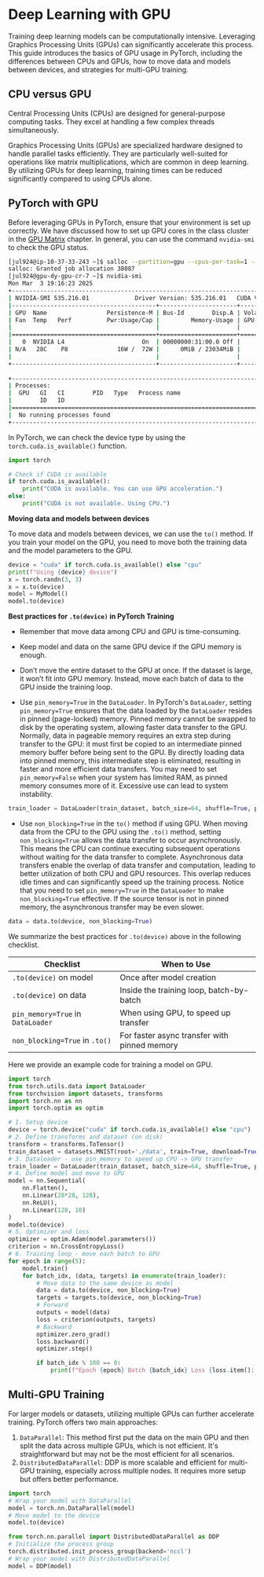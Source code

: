 # Deep Learning with GPU

Training deep learning models can be computationally intensive. Leveraging Graphics Processing Units (GPUs) can significantly accelerate this process. This guide introduces the basics of GPU usage in PyTorch, including the differences between CPUs and GPUs, how to move data and models between devices, and strategies for multi-GPU training.

## CPU versus GPU

Central Processing Units (CPUs) are designed for general-purpose computing tasks. They excel at handling a few complex threads simultaneously.​

Graphics Processing Units (GPUs) are specialized hardware designed to handle parallel tasks efficiently. They are particularly well-suited for operations like matrix multiplications, which are common in deep learning.​
By utilizing GPUs for deep learning, training times can be reduced significantly compared to using CPUs alone.​


## PyTorch with GPU 

Before leveraging GPUs in PyTorch, ensure that your environment is set up correctly.
We have discussed how to set up GPU cores in the class cluster in the [GPU Matrix](./gpu_matrix.md#set-up-gpu-core-in-the-class-cluster) chapter. In general, you can use the command `nvidia-smi` to check the GPU status.

```bash
[jul924@ip-10-37-33-243 ~]$ salloc --partition=gpu --cpus-per-task=1 --mem=30G --time=01:00:00 srun --pty bash
salloc: Granted job allocation 38087
[jul924@gpu-dy-gpu-cr-7 ~]$ nvidia-smi
Mon Mar  3 19:16:23 2025       
+---------------------------------------------------------------------------------------+
| NVIDIA-SMI 535.216.01             Driver Version: 535.216.01   CUDA Version: 12.2     |
|-----------------------------------------+----------------------+----------------------+
| GPU  Name                 Persistence-M | Bus-Id        Disp.A | Volatile Uncorr. ECC |
| Fan  Temp   Perf          Pwr:Usage/Cap |         Memory-Usage | GPU-Util  Compute M. |
|                                         |                      |               MIG M. |
|=========================================+======================+======================|
|   0  NVIDIA L4                      On  | 00000000:31:00.0 Off |                    0 |
| N/A   28C    P8              16W /  72W |      0MiB / 23034MiB |      0%      Default |
|                                         |                      |                  N/A |
+-----------------------------------------+----------------------+----------------------+
                                                                                         
+---------------------------------------------------------------------------------------+
| Processes:                                                                            |
|  GPU   GI   CI        PID   Type   Process name                            GPU Memory |
|        ID   ID                                                             Usage      |
|=======================================================================================|
|  No running processes found                                                           |
+---------------------------------------------------------------------------------------+
```

In PyTorch, we can check the device type by using the `torch.cuda.is_available()` function. 

```python
import torch

# Check if CUDA is available
if torch.cuda.is_available():
    print("CUDA is available. You can use GPU acceleration.")
else:
    print("CUDA is not available. Using CPU.")
```

**Moving data and models between devices**

To move data and models between devices, we can use the `to()` method. If you train your model on the GPU, you need to move both the training data and the model parameters to the GPU.

```python
device = "cuda" if torch.cuda.is_available() else "cpu"
print(f"Using {device} device")
x = torch.randn(3, 3)
x = x.to(device)
model = MyModel()
model.to(device)
```

**Best practices for `.to(device)` in PyTorch Training**

- Remember that move data among CPU and GPU is time-consuming. 

- Keep model and data on the same GPU device if the GPU memory is enough.

- Don’t move the entire dataset to the GPU at once. If the dataset is large, it won’t fit into GPU memory. Instead, move each batch of data to the GPU inside the training loop.

- Use `pin_memory=True` in the `DataLoader`. In PyTorch's `DataLoader`, setting `pin_memory=True` ensures that the data loaded by the `DataLoader` resides in pinned (page-locked) memory. Pinned memory cannot be swapped to disk by the operating system, allowing faster data transfer to the GPU. Normally, data in pageable memory requires an extra step during transfer to the GPU: it must first be copied to an intermediate pinned memory buffer before being sent to the GPU. By directly loading data into pinned memory, this intermediate step is eliminated, resulting in faster and more efficient data transfers. You may need to set `pin_memory=False` when your system has limited RAM, as pinned memory consumes more of it. Excessive use can lead to system instability.

```python
train_loader = DataLoader(train_dataset, batch_size=64, shuffle=True, pin_memory=True)
```

- Use `non_blocking=True` in the `to()` method if using GPU. When moving data from the CPU to the GPU using the `.to()` method, setting `non_blocking=True` allows the data transfer to occur asynchronously. This means the CPU can continue executing subsequent operations without waiting for the data transfer to complete. Asynchronous data transfers enable the overlap of data transfer and computation, leading to better utilization of both CPU and GPU resources. This overlap reduces idle times and can significantly speed up the training process.​ Notice that you need to set `pin_memory=True` in the `DataLoader` to make `non_blocking=True` effective. If the source tensor is not in pinned memory, the asynchronous transfer may be even slower.

```python
data = data.to(device, non_blocking=True)
```


We summarize the best practices for `.to(device)` above in the following checklist.

| Checklist | When to Use |
|-----------|-------------|
| `.to(device)` on model | Once after model creation |
| `.to(device)` on data | Inside the training loop, batch-by-batch |
| `pin_memory=True` in `DataLoader` | When using GPU, to speed up transfer |
| `non_blocking=True` in `.to()` | For faster async transfer with pinned memory |



Here we provide an example code for training a model on GPU.

```python
import torch
from torch.utils.data import DataLoader
from torchvision import datasets, transforms
import torch.nn as nn
import torch.optim as optim

# 1. Setup device
device = torch.device("cuda" if torch.cuda.is_available() else "cpu")
# 2. Define transforms and dataset (on disk)
transform = transforms.ToTensor()
train_dataset = datasets.MNIST(root='./data', train=True, download=True, transform=transform)
# 3. Dataloader - use pin_memory to speed up CPU -> GPU transfer
train_loader = DataLoader(train_dataset, batch_size=64, shuffle=True, pin_memory=True)
# 4. Define model and move to GPU
model = nn.Sequential(
    nn.Flatten(),
    nn.Linear(28*28, 128),
    nn.ReLU(),
    nn.Linear(128, 10)
)
model.to(device)
# 5. Optimizer and loss
optimizer = optim.Adam(model.parameters())
criterion = nn.CrossEntropyLoss()
# 6. Training loop - move each batch to GPU
for epoch in range(5):
    model.train()
    for batch_idx, (data, targets) in enumerate(train_loader):
        # Move data to the same device as model
        data = data.to(device, non_blocking=True)
        targets = targets.to(device, non_blocking=True)
        # Forward
        outputs = model(data)
        loss = criterion(outputs, targets)
        # Backward
        optimizer.zero_grad()
        loss.backward()
        optimizer.step()

        if batch_idx % 100 == 0:
            print(f"Epoch {epoch} Batch {batch_idx} Loss {loss.item():.4f}")
```

## Multi-GPU Training

For larger models or datasets, utilizing multiple GPUs can further accelerate training. PyTorch offers two main approaches:​

1. `DataParallel`: This method first put the data on the main GPU and then split the data across multiple GPUs, which is not efficient. It's straightforward but may not be the most efficient for all scenarios.
2. `DistributedDataParallel`: DDP is more scalable and efficient for multi-GPU training, especially across multiple nodes. It requires more setup but offers better performance.

```python
import torch
# Wrap your model with DataParallel
model = torch.nn.DataParallel(model)
# Move model to the device
model.to(device)
```

```python
from torch.nn.parallel import DistributedDataParallel as DDP
# Initialize the process group
torch.distributed.init_process_group(backend='nccl')
# Wrap your model with DistributedDataParallel
model = DDP(model)
```



